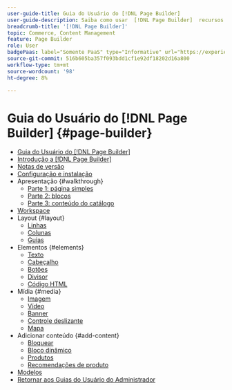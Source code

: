 ```yaml
---
user-guide-title: Guia do Usuário do [!DNL Page Builder]
user-guide-description: Saiba como usar  [!DNL Page Builder]  recursos para criar páginas ricas em conteúdo com layouts personalizados que aprimoram sua narrativa visual, impulsionam a participação e a fidelidade do cliente.
breadcrumb-title: '[!DNL Page Builder]'
topic: Commerce, Content Management
feature: Page Builder
role: User
badgePaas: label="Somente PaaS" type="Informative" url="https://experienceleague.adobe.com/pt-br/docs/commerce/user-guides/product-solutions" tooltip="Aplica-se somente a projetos do Adobe Commerce na nuvem (infraestrutura do PaaS gerenciada pela Adobe) e a projetos locais."
source-git-commit: 516b605ba357f093bdd1cf1e92df18202d16a800
workflow-type: tm+mt
source-wordcount: '98'
ht-degree: 8%

---
```



# Guia do Usuário do [!DNL Page Builder] {#page-builder}

- [Guia do Usuário do [!DNL Page Builder]](guide-overview.md)
- [Introdução a  [!DNL Page Builder]](introduction.md)
- [Notas de versão](release-notes.md)
- [Configuração e instalação](setup.md)
- Apresentação {#walkthrough}
   - [Parte 1: página simples](1-simple-page.md)
   - [Parte 2: blocos](2-blocks.md)
   - [Parte 3: conteúdo do catálogo](3-catalog-content.md)
- [Workspace](workspace.md)
- Layout {#layout}
   - [Linhas](row.md)
   - [Colunas](column.md)
   - [Guias](tabs.md)
- Elementos {#elements}
   - [Texto](text.md)
   - [Cabeçalho](heading.md)
   - [Botões](buttons.md)
   - [Divisor](divider.md)
   - [Código HTML](html-code.md)
- Mídia {#media}
   - [Imagem](image.md)
   - [Vídeo](video.md)
   - [Banner](banner.md)
   - [Controle deslizante](slider.md)
   - [Mapa](map.md)
- Adicionar conteúdo {#add-content}
   - [Bloquear](block.md)
   - [Bloco dinâmico](dynamic-block.md)
   - [Produtos](products.md)
   - [Recomendações de produto](recommendations.md)
- [Modelos](templates.md)
- [Retornar aos Guias do Usuário do Administrador](https://experienceleague.adobe.com/pt-br/docs/commerce-admin/user-guides/home)

